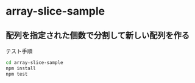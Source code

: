# array-slice-sample

## 配列を指定された個数で分割して新しい配列を作る

テスト手順
```bash
cd array-slice-sample
npm install
npm test
```
